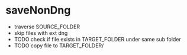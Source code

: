 # saveNonDng
- traverse SOURCE_FOLDER
- skip files with ext dng
- TODO check if file exists in TARGET_FOLDER under same sub folder
- TODO copy file to  TARGET_FOLDER/<sub folder>
